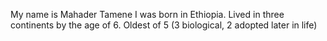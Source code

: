 My name is Mahader Tamene
I was born in Ethiopia. Lived in three continents by the age of 6.
Oldest of 5 (3 biological, 2 adopted later in life)
